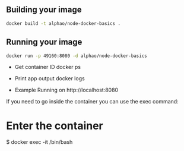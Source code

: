 
## Building your image

```sh
docker build -t alphao/node-docker-basics .
```



## Running your image


```sh
docker run -p 49160:8080 -d alphao/node-docker-basics
```


- Get container ID
docker ps

- Print app output
docker logs <container id>

- Example
Running on http://localhost:8080




If you need to go inside the container you can use the exec command:

# Enter the container
$ docker exec -it <container id> /bin/bash